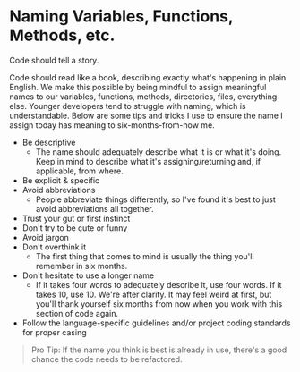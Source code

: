# Naming Variables, Functions, Methods, etc.

Code should tell a story.

Code should read like a book, describing exactly what's happening in plain English. We make this possible by being mindful to assign meaningful names to our variables, functions, methods, directories, files, everything else. Younger developers tend to struggle with naming, which is understandable. Below are some tips and tricks I use to ensure the name I assign today has meaning to six-months-from-now me.

* Be descriptive
    * The name should adequately describe what it is or what it's doing. Keep in mind to describe what it's assigning/returning and, if applicable, from where.
* Be explicit & specific
* Avoid abbreviations
    * People abbreviate things differently, so I've found it's best to just avoid abbreviations all together.
* Trust your gut or first instinct
* Don't try to be cute or funny
* Avoid jargon
* Don't overthink it
    * The first thing that comes to mind is usually the thing you'll remember in six months.
* Don't hesitate to use a longer name
    * If it takes four words to adequately describe it, use four words. If it takes 10, use 10. We're after clarity. It may feel weird at first, but you'll thank yourself six months from now when you work with this section of code again.
* Follow the language-specific guidelines and/or project coding standards for proper casing

> Pro Tip:
If the name you think is best is already in use, there's a good chance the code needs to be refactored.
